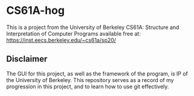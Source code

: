 # CS61A-hog
This is a project from the University of Berkeley CS61A: Structure and Interpretation of Computer Programs available free at: https://inst.eecs.berkeley.edu/~cs61a/sp20/

## Disclaimer
The GUI for this project, as well as the framework of the program, is IP of the University of Berkeley. This repository serves as a record of my progression in this project, and to learn how to use git effectively.
